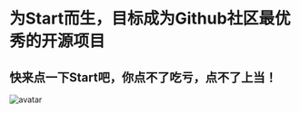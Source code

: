 # 为Start而生，目标成为Github社区最优秀的开源项目
## 快来点一下Start吧，你点不了吃亏，点不了上当！
![avatar](https://gimg2.baidu.com/image_search/src=http%3A%2F%2Fhbimg.b0.upaiyun.com%2Fe6ebe9578dbe906203138a68e23b5c085ca7d1b71c6db-Zt7kqn_fw236&refer=http%3A%2F%2Fhbimg.b0.upaiyun.com&app=2002&size=f9999,10000&q=a80&n=0&g=0n&fmt=jpeg?sec=1623665160&t=09ec51387eb8137bb72b3dbb79f56d5c)
